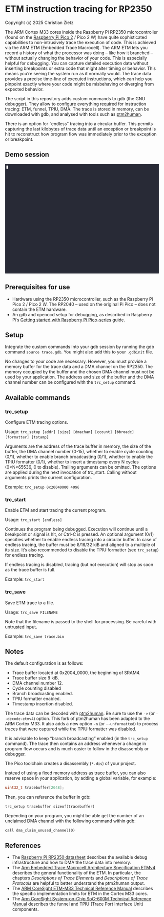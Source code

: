 # ETM instruction tracing for RP2350

Copyright (c) 2025 Christian Zietz

The ARM Cortex M33 cores inside the Raspberry Pi RP2350 microcontroller (found on the [Raspberry Pi Pico 2](https://www.raspberrypi.com/products/raspberry-pi-pico-2/) / Pico 2 W) have quite sophisticated capabilities to non-intrusively trace the execution of code. This is achieved via the ARM ETM (Embedded Trace Macrocell). The ARM ETM lets you record a history of what the processor was doing – like how it branched – without actually changing the behavior of your code. This is especially helpful for debugging. You can capture detailed execution data without inserting breakpoints or extra code that might alter timing or behavior. This means you’re seeing the system run as it normally would. The trace data provides a precise time-line of  executed instructions, which can help you pinpoint exactly where your  code might be misbehaving or diverging from expected behavior.

The script in this repository adds custom commands to gdb (the GNU debugger). They allow to configure everything required for instruction tracing: ETM, funnel, TPIU, DMA. The trace is stored in memory, can be downloaded with gdb, and analysed with tools such as [ptm2human](https://github.com/czietz/ptm2human/).

There is an option for “endless” tracing into a circular buffer. This permits capturing the last kilobytes of trace data until an exception or breakpoint is hit to reconstruct how program flow was immediately prior to the exception or breakpoint.

## Demo session

![Animated demo session](./img/demo4.gif)

## Prerequisites for use

* Hardware using the RP2350 microcontroller, such as the Raspberry Pi Pico 2 / Pico 2 W. The RP2040 – used on the original Pi Pico – does not contain the ETM hardware.
* An gdb and openocd setup for debugging, as described in Raspberry Pi’s [Getting started with Raspberry Pi Pico-series](https://datasheets.raspberrypi.com/pico/getting-started-with-pico.pdf) guide.

## Setup

Integrate the custom commands into your gdb session by running the gdb command `source trace.gdb`. You might also add this to your `.gdbinit` file.

No changes to your code are necessary. However, you must provide a memory buffer for the trace data and a DMA channel on the RP2350. The memory occupied by the buffer and the chosen DMA channel must not be used by your application. The address and size of the buffer and the DMA channel number can be configured with the `trc_setup`  command.

## Available commands

### trc_setup

Configure ETM tracing options.

Usage: `trc_setup [addr] [size] [dmachan] [ccount] [bbroadc] [formatter] [tstamp]`

Arguments are the address of the trace buffer in memory, the size of the buffer, the DMA channel number (0-15), whether to enable cycle counting (0/1), whether to enable branch broadcasting (0/1), whether to enable the TPIU formatter (0/1), whether to insert a timestamp every N cycles (0<N<65536, 0 to disable). Trailing arguments can be omitted. The options are applied during the next invocation of trc_start. Calling without arguments prints the current configuration.

Example: `trc_setup 0x20040000 4096`

### trc_start

Enable ETM and start tracing the current program.

Usage: `trc_start [endless]`

Continues the program being debugged. Execution will continue until a breakpoint or signal is hit, or Ctrl-C is pressed. An optional argument (0/1) specifies whether to enable endless tracing into a circular buffer. In case of endless tracing, the buffer must be 8/16/32 kiB and aligned to a multiple of its size. It’s also recommended to disable the TPIU formatter (see `trc_setup`) for endless tracing.

If endless tracing is disabled, tracing (but not execution) will stop as soon as the trace buffer is full.

Example: `trc_start`

### trc_save

Save ETM trace to a file.

Usage: `trc_save FILENAME`

Note that the filename is passed to the shell for processing. Be careful with untrusted input.

Example: `trc_save trace.bin`

## Notes

The default configuration is as follows:

* Trace buffer located at 0x2004_0000, the beginning of SRAM4.
* Trace buffer size 8 kiB.
* DMA channel number 12.
* Cycle counting disabled
* Branch broadcasting enabled.
* TPIU formatter enabled.
* Timestamp insertion disabled.

The trace data can be decoded with [ptm2human](https://github.com/czietz/ptm2human/). Be sure to use the `-e` (or `--decode-etmv4`) option. This fork of ptm2human has been adapted to the ARM Cortex M33. It also adds a new option `-n` (or `--unformatted`) to process traces that were captured while the TPIU formatter was disabled.

It is advisable to keep “branch broadcasting” enabled (in the `trc_setup` command). The trace then contains an address whenever a change in program flow occurs and is much easier to follow in the disassembly or debugger.

The Pico toolchain creates a disassembly (`*.dis`) of your project.

Instead of using a fixed memory address as trace buffer, you can also reserve space in your application, by adding a global variable, for example:

```c
uint32_t tracebuffer[2048];
```

Then, you can reference the buffer in gdb:

```
trc_setup tracebuffer sizeof(tracebuffer)
```

Depending on your program, you might be able get the number of an unclaimed DMA channel with the following command within gdb:

```
call dma_claim_unused_channel(0)
```

## References

* The [Raspberry Pi RP2350 datasheet](https://datasheets.raspberrypi.com/rp2350/rp2350-datasheet.pdf) describes the available debug infrastructure and how to DMA the trace data into memory.
* The [Arm Embedded Trace Macrocell Architecture Specification ETMv4](https://developer.arm.com/documentation/ihi0064/latest/) describes the general functionality of the ETM. In particular, the chapters _Descriptions of Trace Elements_ and _Descriptions of Trace Protocols_ are helpful to better understand the ptm2human output.
* The [ARM CoreSight ETM-M33 Technical Reference Manual](https://developer.arm.com/documentation/100232/latest/) describes the specific implementation limits for ETM in the Cortex M33 cores.
* The [Arm CoreSight System-on-Chip SoC-600M Technical Reference Manual](https://developer.arm.com/documentation/100806/latest/) describes the funnel and TPIU (Trace Port Interface Unit) components.
